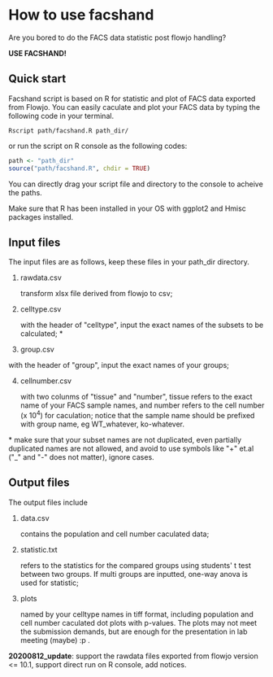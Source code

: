 # How to use facshand

Are you bored to do the FACS data statistic post flowjo handling? 

**USE FACSHAND!**

## Quick start

Facshand script is based on R for statistic and plot of FACS data exported from Flowjo. You can easily caculate and plot your FACS data by typing the following code in your terminal.

```shelll
Rscript path/facshand.R path_dir/
```

or run the script on R console as the following codes:

```R
path <- "path_dir"
source("path/facshand.R", chdir = TRUE)
```

You can directly drag your script file and directory to the console to acheive the paths.

Make sure that R has been installed in your OS with ggplot2 and Hmisc packages installed.

## Input files

The input files are as follows, keep these files in your path_dir directory.

1. rawdata.csv 

   transform xlsx file derived from flowjo to csv;

2. celltype.csv 

   with the header of "celltype", input the exact names of the subsets to be calculated; *

3.  group.csv

   with the header of "group", input the exact names of your groups;

4. cellnumber.csv

   with two colunms of "tissue" and "number", tissue refers to the exact name of your FACS sample names, and number refers to the cell number (x 10<sup>4</sup>) for caculation; notice that the sample name should be prefixed with group name, eg WT_whatever, ko-whatever.

\* make sure that your subset names are not duplicated, even partially duplicated names are not allowed, and avoid to use symbols like "+" et.al ("_" and "-" does not matter), ignore cases.

## Output files

The output files include

1. data.csv

   contains the population and cell number caculated data;

2. statistic.txt

   refers to the statistics for the compared groups using students' t test between two groups. If multi groups are inputted, one-way anova is used for statistic;

3. plots

   named by your celltype names in tiff format, including population and cell number caculated dot plots with p-values. The plots may not meet the submission demands, but are enough for the presentation in lab meeting (maybe) :p .





**20200812_update**: support the rawdata files exported from flowjo version <= 10.1, support direct run on R console, add notices.